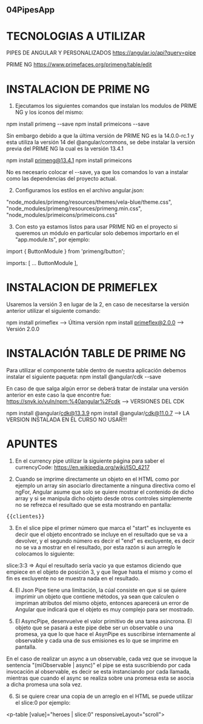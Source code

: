 ## 04PipesApp

# TECNOLOGIAS A UTILIZAR

PIPES DE ANGULAR Y PERSONALIZADOS
https://angular.io/api?query=pipe

PRIME NG
https://www.primefaces.org/primeng/table/edit

# INSTALACION DE PRIME NG

1. Ejecutamos los siguientes comandos que instalan los modulos de PRIME NG y los 
iconos del mismo:

npm install primeng --save
npm install primeicons --save

Sin embargo debido a que la última versión de PRIME NG es la 14.0.0-rc.1 y esta utiliza la versión 14 del 
@angular/commons, se debe instalar la versión previa del PRIME NG la cual es la versión 13.4.1

npm install primeng@13.4.1
npm install primeicons

No es necesario colocar el --save, ya que los comandos lo van a instalar como las dependencias del proyecto
actual.

2. Configuramos los estilos en el archivo angular.json:

"node_modules/primeng/resources/themes/vela-blue/theme.css",
"node_modules/primeng/resources/primeng.min.css",
"node_modules/primeicons/primeicons.css"

3. Con esto ya estamos listos para usar PRIME NG en el proyecto si queremos un módulo en particular solo debemos
importarlo en el "app.module.ts", por ejemplo:

import { ButtonModule } from 'primeng/button';

imports: [
  ...
  ButtonModule
],

# INSTALACION DE PRIMEFLEX

Usaremos la versión 3 en lugar de la 2, en caso de necesitarse la versión anterior utilizar el siguiente comando:

npm install primeflex --> Última versión
npm install primeflex@2.0.0 --> Versión 2.0.0

# INSTALACIÓN TABLE DE PRIME NG

Para utilizar el componente table dentro de nuestra aplicación debemos instalar el siguiente paqueta:
npm install @angular/cdk --save

En caso de que salga algún error se deberá tratar de instalar una versión anterior en este caso la que encontre fue:
https://snyk.io/vuln/npm:%40angular%2Fcdk --> VERSIONES DEL CDK

npm install @angular/cdk@13.3.9
npm install @angular/cdk@11.0.7 --> LA VERSION INSTALADA EN EL CURSO NO USAR!!!

# APUNTES
1. En el currency pipe utilizar la siguiente página para saber el currencyCode:
https://en.wikipedia.org/wiki/ISO_4217

2. Cuando se imprime directamente un objeto en el HTML como por ejemplo un array sin asociarlo directamente
a ninguna directiva como el ngFor, Angular asume que solo se quiere mostrar el contenido de dicho array y 
si se manipula dicho objeto desde otros controles simplemente no se refrezca el resultado que se esta mostrando
en pantalla: 

<pre>{{clientes}}</pre>

3. En el slice pipe el primer número que marca el "start" es incluyente es decir que el objeto encontrado
se incluye en el resultado que se va a devolver, y el segundo número es decir el "end" es excluyente,
es decir no se va a mostrar en el resultado, por esta razón si aun arreglo le colocamos lo siguiente:

slice:3:3 => Aquí el resultado sería vacio ya que estamos diciendo que empiece en el objeto de posición
3, y que llegue hasta el mismo y como el fin es excluyente no se muestra nada en el resultado.

4. El Json Pipe tiene una limitación, la cúal consiste en que si se quiere imprimir un objeto que contiene
métodos, ya sean que calculen o impriman atributos del mismo objeto, entonces aparecerá un error de Angular
que indicará que el objeto es muy complejo para ser mostrado.

5. El AsyncPipe, desenvuelve el valor primitivo de una tarea asincrona. El objeto que se pasará a este pipe
debe ser un observable o una promesa, ya que lo que hace el AsynPipe es suscribirse internamente al observable
y cada una de sus emisiones es lo que se imprime en pantalla.

En el caso de realizar un async a un observable, cada vez que se invoque la sentencia "(miObservable | async)"
el pipe se esta suscribiendo por cada invocación al observable, es decir se esta instanciando por cada llamada,
mientras que cuando el async se realiza sobre una promesa esta se asocia a dicha promesa una sola vez.

6. Si se quiere crear una copia de un arreglo en el HTML se puede utilizar el slice:0 por ejemplo:

<p-table [value]="heroes | slice:0" responsiveLayout="scroll">
